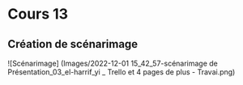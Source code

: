# Cours 13
## Création de scénarimage

![Scénarimage] (Images/2022-12-01 15_42_57-scénarimage de Présentation_03_el-harrif_yi _ Trello et 4 pages de plus - Travai.png)

